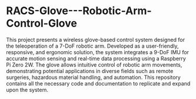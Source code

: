 # RACS-Glove---Robotic-Arm-Control-Glove

This project presents a wireless glove-based control system designed for the teleoperation of a 7-DoF robotic arm. Developed as a user-friendly, responsive, and ergonomic solution, the system integrates a 9-DoF IMU for accurate motion sensing and real-time data processing using a Raspberry Pi Zero 2W. The glove allows intuitive control of robotic arm movements, demonstrating potential applications in diverse fields such as remote surgeries, hazardous material handling, and automation. This repository contains all the necessary code and documentation to replicate and expand upon the system.
